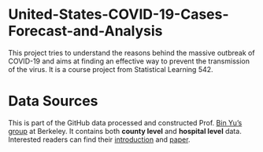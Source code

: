 # United-States-COVID-19-Cases-Forecast-and-Analysis
This project tries to understand the reasons behind the massive outbreak of COVID-19 and aims at finding an effective way to prevent the transmission of the virus. It is a course project from Statistical Learning 542.
# Data Sources
This is part of the GitHub data processed and constructed Prof. [Bin Yu’s group](https://www.stat.berkeley.edu/~yugroup/people.html) at Berkeley. It contains both **county level** and **hospital level** data. Interested readers can find their [introduction](https://github.com/Yu-Group/covid19-severity-prediction/blob/master/data/readme.md) and [paper](https://www.stat.berkeley.edu/~binyu/ps/papers2020/covid19_paper.pdf).

